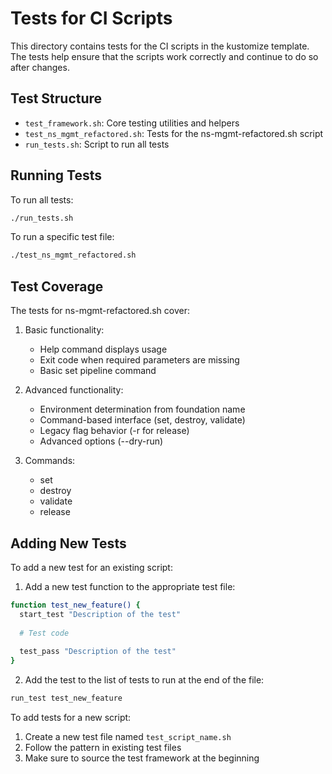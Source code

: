 # Tests for CI Scripts

This directory contains tests for the CI scripts in the kustomize template. The tests help ensure that the scripts work correctly and continue to do so after changes.

## Test Structure

- `test_framework.sh`: Core testing utilities and helpers
- `test_ns_mgmt_refactored.sh`: Tests for the ns-mgmt-refactored.sh script
- `run_tests.sh`: Script to run all tests

## Running Tests

To run all tests:

```bash
./run_tests.sh
```

To run a specific test file:

```bash
./test_ns_mgmt_refactored.sh
```

## Test Coverage

The tests for ns-mgmt-refactored.sh cover:

1. Basic functionality:
   - Help command displays usage
   - Exit code when required parameters are missing
   - Basic set pipeline command
   
2. Advanced functionality:
   - Environment determination from foundation name
   - Command-based interface (set, destroy, validate)
   - Legacy flag behavior (-r for release)
   - Advanced options (--dry-run)
   
3. Commands:
   - set
   - destroy
   - validate
   - release

## Adding New Tests

To add a new test for an existing script:

1. Add a new test function to the appropriate test file:

```bash
function test_new_feature() {
  start_test "Description of the test"
  
  # Test code
  
  test_pass "Description of the test"
}
```

2. Add the test to the list of tests to run at the end of the file:

```bash
run_test test_new_feature
```

To add tests for a new script:

1. Create a new test file named `test_script_name.sh`
2. Follow the pattern in existing test files
3. Make sure to source the test framework at the beginning
